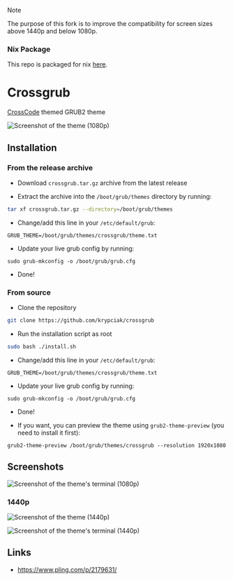 > [!NOTE]  
> The purpose of this fork is to improve the compatibility for screen sizes above 1440p and below 1080p.

### Nix Package 

This repo is packaged for nix [here](https://github.com/jnccd/nixos-config/blob/072a75cdbb1101f82e164938c613346d6dc2fb87/modules/generic/gui/grub-theme/crossgrub.nix).

# Crossgrub

[CrossCode](https://cross-code.com) themed GRUB2 theme

![Screenshot of the theme (1080p)](https://github.com/user-attachments/assets/694a1b87-44b6-439b-8447-330c3477534f)

## Installation

### From the release archive

- Download `crossgrub.tar.gz` archive from the latest release

- Extract the archive into the `/boot/grub/themes` directory by running:

```bash
tar xf crossgrub.tar.gz --directory=/boot/grub/themes
```

- Change/add this line in your `/etc/default/grub`:

```
GRUB_THEME=/boot/grub/themes/crossgrub/theme.txt
```

- Update your live grub config by running:

```
sudo grub-mkconfig -o /boot/grub/grub.cfg
```

- Done!

### From source

- Clone the repository

```bash
git clone https://github.com/krypciak/crossgrub
```

- Run the installation script as root

```bash
sudo bash ./install.sh
```

- Change/add this line in your `/etc/default/grub`:

```
GRUB_THEME=/boot/grub/themes/crossgrub/theme.txt
```

- Update your live grub config by running:

```
sudo grub-mkconfig -o /boot/grub/grub.cfg
```

- Done!

- If you want, you can preview the theme using `grub2-theme-preview` (you need to install it first):

```
grub2-theme-preview /boot/grub/themes/crossgrub --resolution 1920x1080
```

## Screenshots

![Screenshot of the theme's terminal (1080p)](https://github.com/user-attachments/assets/d1c812a4-f472-4c30-8aed-ffcc625cce0b)

### 1440p

![Screenshot of the theme (1440p)](https://github.com/user-attachments/assets/578c92d9-d3e1-48fb-bfe9-f539b48f7493)

![Screenshot of the theme's terminal (1440p)](https://github.com/user-attachments/assets/e56fca7c-75b0-492e-b754-ded4487cc34f)

## Links

- https://www.pling.com/p/2179631/
